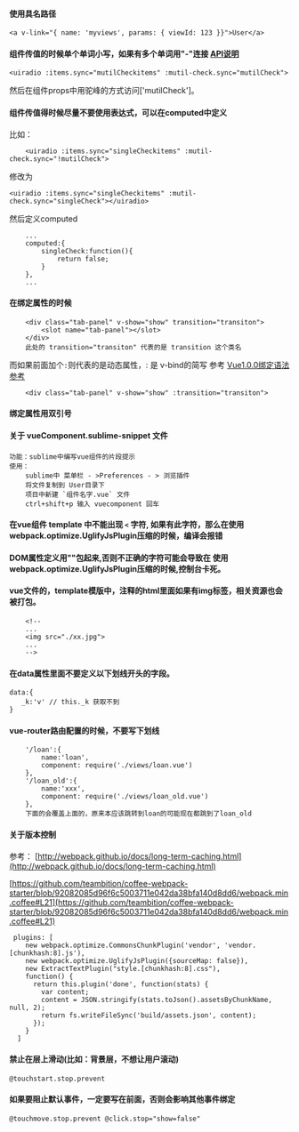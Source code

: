 

#### 使用具名路径

```
<a v-link="{ name: 'myviews', params: { viewId: 123 }}">User</a>
```

#### 组件传值的时候单个单词小写，如果有多个单词用"-"连接 [API说明](http://rc.vuejs.org/guide/components.html#camelCase_vs-_kebab-case)

```
<uiradio :items.sync="mutilCheckitems" :mutil-check.sync="mutilCheck">

```
然后在组件props中用驼峰的方式访问['mutilCheck']。

#### 组件传值得时候尽量不要使用表达式，可以在computed中定义
比如：

```
	<uiradio :items.sync="singleCheckitems" :mutil-check.sync="!mutilCheck">
```
修改为
```
<uiradio :items.sync="singleCheckitems" :mutil-check.sync="singleCheck"></uiradio>
```
然后定义computed

```
	...
	computed:{
		singleCheck:function(){
			return false;
		}
	},
	...
```

#### 在绑定属性的时候
```
	<div class="tab-panel" v-show="show" transition="transiton">
		<slot name="tab-panel"></slot>
	</div>
	此处的 transition="transiton" 代表的是 transition 这个类名
```
而如果前面加个`:`则代表的是动态属性，: 是 v-bind的简写 参考 [Vue1.0.0绑定语法参考](https://github.com/vuejs/vue/issues/1325)

```
	<div class="tab-panel" v-show="show" :transition="transiton">
```

#### 绑定属性用双引号


#### 关于 vueComponent.sublime-snippet 文件
```
功能：sublime中编写vue组件的片段提示
使用：
	sublime中 菜单栏 - >Preferences - > 浏览插件
	将文件复制到 User目录下
	项目中新建 `组件名字.vue` 文件
	ctrl+shift+p 输入 vuecomponent 回车
```


#### 在vue组件 template 中不能出现 `<` 字符, 如果有此字符，那么在使用webpack.optimize.UglifyJsPlugin压缩的时候，编译会报错

#### DOM属性定义用""包起来,否则不正确的字符可能会导致在 使用webpack.optimize.UglifyJsPlugin压缩的时候,控制台卡死。

#### vue文件的，template模版中，注释的html里面如果有img标签，相关资源也会被打包。

```
	<!--
	...
	<img src="./xx.jpg">
	...
	-->

```

#### 在data属性里面不要定义以下划线开头的字段。

```
data:{
   _k:'v' // this._k 获取不到
}
```

#### vue-router路由配置的时候，不要写下划线

```
	'/loan':{
		name:'loan',
		component: require('./views/loan.vue')
	},
	'/loan_old':{
		name:'xxx',
		component: require('./views/loan_old.vue')
	},
	下面的会覆盖上面的，原来本应该跳转到loan的可能现在都跳到了loan_old
```

#### 关于版本控制
参考：
[http://webpack.github.io/docs/long-term-caching.html](http://webpack.github.io/docs/long-term-caching.html)

[https://github.com/teambition/coffee-webpack-starter/blob/92082085d96f6c5003711e042da38bfa140d8dd6/webpack.min.coffee#L21](https://github.com/teambition/coffee-webpack-starter/blob/92082085d96f6c5003711e042da38bfa140d8dd6/webpack.min.coffee#L21)


```
 plugins: [
    new webpack.optimize.CommonsChunkPlugin('vendor', 'vendor.[chunkhash:8].js'),
    new webpack.optimize.UglifyJsPlugin({sourceMap: false}),
    new ExtractTextPlugin("style.[chunkhash:8].css"),
    function() {
      return this.plugin('done', function(stats) {
        var content;
        content = JSON.stringify(stats.toJson().assetsByChunkName, null, 2);
        return fs.writeFileSync('build/assets.json', content);
      });
    }
  ]
```

#### 禁止在层上滑动(比如：背景层，不想让用户滚动)
```
@touchstart.stop.prevent
```

#### 如果要阻止默认事件，一定要写在前面，否则会影响其他事件绑定
```
@touchmove.stop.prevent @click.stop="show=false"
```
